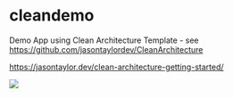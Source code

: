 # cleandemo
Demo App using Clean Architecture Template - see https://github.com/jasontaylordev/CleanArchitecture

https://jasontaylor.dev/clean-architecture-getting-started/

<img src="https://i1.wp.com/jasontaylor.dev/wp-content/uploads/2020/01/Figure-01-2.png?w=531&ssl=1"/>


